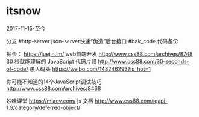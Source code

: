 # itsnow
2017-11-15-至今

分支 
  #http-server json-server快速“伪造”后台接口
  #bak_code 代码备份

掘金：
https://juejin.im/
web前端开发
http://www.css88.com/archives/8748
30 秒就能理解的 JavaScript 代码片段
http://www.css88.com/30-seconds-of-code/
愚人码头
https://weibo.com/148246293?is_hot=1

你可能不知道的14个JavaScript调试技巧
http://www.css88.com/archives/8468

妙味课堂
https://miaov.com/
js 文档
http://www.css88.com/jqapi-1.9/category/deferred-object/